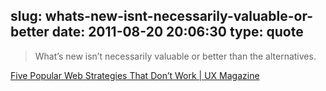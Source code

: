 slug: whats-new-isnt-necessarily-valuable-or-better
date: 2011-08-20 20:06:30
type: quote
---

> What’s new isn’t necessarily valuable or better than the alternatives.

[Five Popular Web Strategies That Don’t Work | UX Magazine](http://uxmag.com/strategy/five-popular-web-strategies-that-dont-work)
